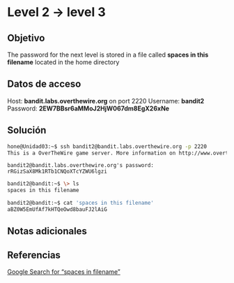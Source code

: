 # Level 2 -> level 3

## Objetivo
The password for the next level is stored in a file called **spaces in this filename** located in the home directory

## Datos de acceso
Host: **bandit.labs.overthewire.org** on port 2220
Username: **bandit2**
Password: **2EW7BBsr6aMMoJ2HjW067dm8EgX26xNe**

## Solución
```bash
hone@Unidad03:~$ ssh bandit2@bandit.labs.overthewire.org -p 2220 
This is a OverTheWire game server. More information on http://www.overthewire.org/wargames
```

```
bandit2@bandit.labs.overthewire.org's password: rRGizSaX8Mk1RTb1CNQoXTcYZWU6lgzi
```

```bash
bandit2@bandit:~$ \> ls
spaces in this filename
```

```bash
bandit2@bandit:~$ cat 'spaces in this filename'
aBZ0W5EmUfAf7kHTQeOwd8bauFJ2lAiG
```


## Notas adicionales
## Referencias
[Google Search for “spaces in filename”](https://www.google.com/search?q=spaces+in+filename)